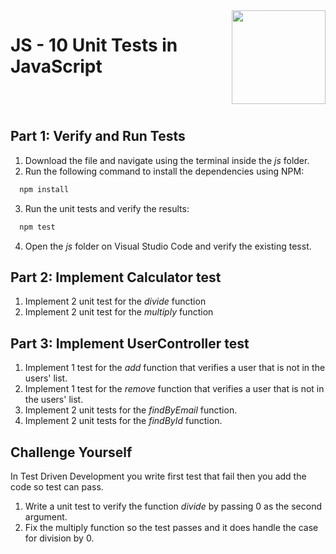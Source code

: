 <img align="right" width="150" height="150" src="https://media-exp1.licdn.com/dms/image/C4E0BAQF7BYCCZt5epw/company-logo_200_200/0?e=2159024400&v=beta&t=qUAFP9bUgBEEXGVQYpUXW1J_OiP8e0r4rFBpqp8OrxA">

# JS - 10 Unit Tests in JavaScript

 <br/>
 <br/>

## Part 1: Verify and Run Tests
1. Download the file and navigate using the terminal inside the *js* folder.
2. Run the following command to install the dependencies using NPM:
 ```bash
   npm install
 ```
3. Run the unit tests and verify the results:
 ```bash
   npm test
 ```
4. Open the *js* folder on Visual Studio Code and verify the existing tesst.
 
## Part 2: Implement Calculator test
1. Implement 2 unit test for the *divide* function
2. Implement 2 unit test for the *multiply* function

## Part 3: Implement UserController test
1. Implement 1 test for the *add* function that verifies a user that is not in the users' list.
2. Implement 1 test for the *remove* function that verifies a user that is not in the users' list.
3. Implement 2 unit tests for the *findByEmail* function.
4. Implement 2 unit tests for the *findById* function.

## Challenge Yourself
In Test Driven Development you write first test that fail then you add the code so test can pass.
1. Write a unit test to verify the function *divide* by passing 0 as the second argument.
2. Fix the multiply function so the test passes and it does handle the case for division by 0.
